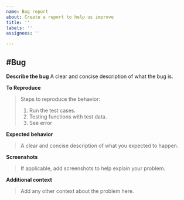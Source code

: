 ```yaml
---
name: Bug report
about: Create a report to help us improve
title: ''
labels: ''
assignees: ''

---
```

#Bug 
---
**Describe the bug**
A clear and concise description of what the bug is.

**To Reproduce**
>Steps to reproduce the behavior:
>1. Run the test cases.
>2. Testing functions with test data.
>3. See error

**Expected behavior**
>A clear and concise description of what you expected to happen.

**Screenshots**
>If applicable, add screenshots to help explain your problem.

**Additional context**
>Add any other context about the problem here.

